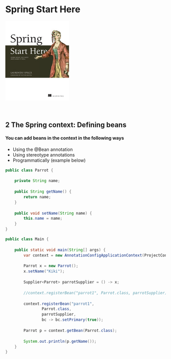 # Spring Start Here
![Isso é uma imagem](./spring-start-here.jpg)
&nbsp;
<p>&nbsp;</p>

## 2 The Spring context: Defining beans
#### You can add beans in the context in the following ways
- Using the @Bean annotation
- Using stereotype annotations
- Programmatically (example below)

``` java
public class Parrot {

    private String name;

    public String getName() {
        return name;
    }

    public void setName(String name) {
        this.name = name;
    }
}
```

``` java
public class Main {

    public static void main(String[] args) {
        var context = new AnnotationConfigApplicationContext(ProjectConfig.class);

        Parrot x = new Parrot();
        x.setName("Kiki");

        Supplier<Parrot> parrotSupplier = () -> x;

        //context.registerBean("parrot1", Parrot.class, parrotSupplier);

        context.registerBean("parrot1",
                Parrot.class,
                parrotSupplier,
                bc -> bc.setPrimary(true));

        Parrot p = context.getBean(Parrot.class);

        System.out.println(p.getName());
    }
}

```